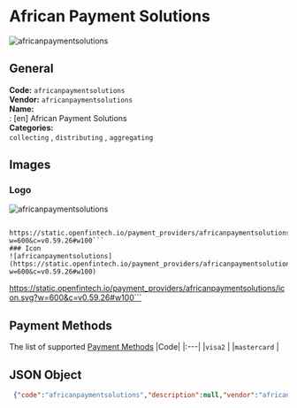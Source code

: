 # African Payment Solutions 
![africanpaymentsolutions](https://static.openfintech.io/payment_providers/africanpaymentsolutions/logo.svg?w=600&c=v0.59.26#w100)  
## General 
**Code:** `africanpaymentsolutions`  
**Vendor:** `africanpaymentsolutions`  
**Name:**  
:	[en] African Payment Solutions  
**Categories:**  
`collecting`  , `distributing`  , `aggregating`  
## Images 
### Logo 
![africanpaymentsolutions](https://static.openfintech.io/payment_providers/africanpaymentsolutions/logo.svg?w=600&c=v0.59.26#w100)  
```
 https://static.openfintech.io/payment_providers/africanpaymentsolutions/logo.svg?w=600&c=v0.59.26#w100```  
### Icon 
![africanpaymentsolutions](https://static.openfintech.io/payment_providers/africanpaymentsolutions/icon.svg?w=600&c=v0.59.26#w100)  
```
 https://static.openfintech.io/payment_providers/africanpaymentsolutions/icon.svg?w=600&c=v0.59.26#w100```  
## Payment Methods 
The list of supported  [Payment Methods](#) 
|Code| 
|:---| 
|`visa2` | 
|`mastercard` | 
 
## JSON Object 
```json
 {"code":"africanpaymentsolutions","description":null,"vendor":"africanpaymentsolutions","categories":["collecting","distributing","aggregating"],"countries":null,"payment_method":["visa2","mastercard"],"payout_method":null,"metadata":{"about_payments_code":"africanpaymentsolutions"},"name":{"en":"African Payment Solutions"}}```  
